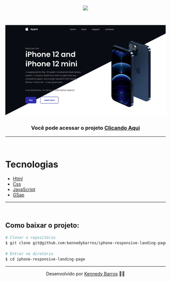 <h1 align="center">
    <img src="./img/assets/img/logo.svg">
</h1>

<h1 align="center">
    <img src="./banner.png">
</h1>

<h3 align="center">Você pode acessar o projeto <a href="" target="_blank">Clicando Aqui</a></h3>

---

</br>

# Tecnologias

- [Html](https://www.w3schools.com/html/)
- [Css](https://www.w3schools.com/css/)
- [JavaScript](https://developer.mozilla.org/en-US/docs/Web/JavaScript)
- [GSap](https://greensock.com/gsap/)

---

<br/>

## Como baixar o projeto:

```bash
# Clonar o repositório
$ git clone git@github.com:kennedybarros/iphone-responsive-landing-page.git

# Entrar no diretório
$ cd iphone-responsive-landing-page
```

---

<p align="center"> Desenvolvido por <a href="https://www.linkedin.com/in/kennedybarros/">Kennedy Barros</a> ✌🏼</p>

